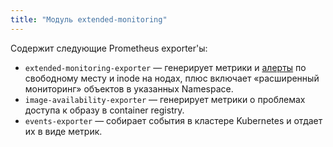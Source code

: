 ```yaml
---
title: "Модуль extended-monitoring"
---
```


Содержит следующие Prometheus exporter'ы:

- `extended-monitoring-exporter` — генерирует метрики и [алерты](configuration.html#non-namespaced-kubernetes-objects) по свободному месту и inode на нодах, плюс включает «расширенный мониторинг» объектов в указанных Namespace.
- `image-availability-exporter` — генерирует метрики о проблемах доступа к образу в container registry.
- `events-exporter` — собирает события в кластере Kubernetes и отдает их в виде метрик.
